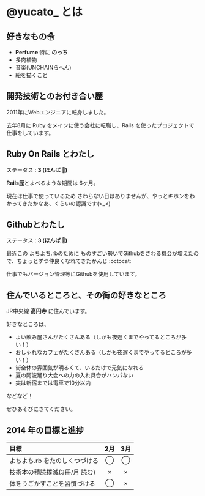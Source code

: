 # @yucato_ とは
## 好きなもの☃
* **Perfume** 特に **のっち**
* 多肉植物
* 音楽(UNCHAINらへん)
* 絵を描くこと

## 開発技術とのお付き合い歴
2011年にWebエンジニアに転身しました。

去年8月に Ruby をメインに使う会社に転職し、Rails を使ったプロジェクトで仕事をしています。

## Ruby On Rails とわたし
ステータス : **3 (ほんば :herb:)**

**Rails歴**とよべるような期間は 6ヶ月。

現在は仕事で使っているため さわらない日はありませんが、やっとキホンをわかってきたかなあ、くらいの認識です(>_<)

## Githubとわたし
ステータス : **3 (ほんば :herb:)**

最近この よちよち.rbのために ものすごい勢いでGithubをさわる機会が増えたので、ちょっとずつ仲良くなれてきたかんじ :octocat:

仕事でもバージョン管理等にGithubを使用しています。

## 住んでいるところと、その街の好きなところ
JR中央線 **高円寺** に住んでいます。

好きなところは、

* よい飲み屋さんがたくさんある（しかも夜遅くまでやってるところが多い！）
* おしゃれなカフェがたくさんある（しかも夜遅くまでやってるところが多い！）
* 街全体の雰囲気が明るくて、いるだけで元気になれる
* 夏の阿波踊り大会への力の入れ具合がハンパない
* 実は新宿までは電車で10分以内

などなど！

ぜひあそびにきてください。

## 2014 年の目標と進捗
|            目標           | 2月 | 3月 |
|:-------------------------|:---:|:---:|
|よちよち.rb をたのしくつづける |  ◯  |  ◯  |
|技術本の積読撲滅(3冊/月 読む) |  ×  |  ×  |
|体をうごかすことを習慣づける   |  ◯  |  ×  |
